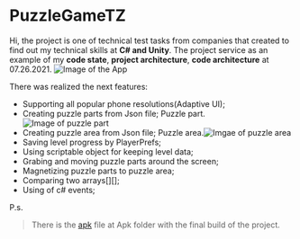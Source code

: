 # PuzzleGameTZ
Hi, the project is one of technical test tasks from companies that created to find out my technical skills at **C# and Unity**.
The project service as an example of my **code state**, **project architecture**, **code architecture** at 07.26.2021.
![Image of the App](https://sun9-74.userapi.com/impg/ZjgsVEqetk85FFnFX5wCm51PhHO7Ba6xgxTMqg/DDYQvEoa53I.jpg?size=524x932&quality=96&sign=d0374083efd054ba0ec76b60a4e68838&type=album)

There was realized the next features:
* Supporting all popular phone resolutions(Adaptive UI);
* Creating puzzle parts from Json file; 
 Puzzle part. ![Image of puzzle part](https://sun9-60.userapi.com/impg/kkmfOWdUgBtyGX0G9kmClwill3YmbfP_1QwF6Q/dueuyWlI9R4.jpg?size=64x64&quality=96&sign=c62a88dec5896c35fecab6d199faccbf&type=album)
* Creating puzzle area from Json file; 
 Puzzle area.![Imgae of puzzle area](https://sun9-51.userapi.com/impg/pchVqglwxTYtR9fSOpJSQ8_GgyK39ybTt0IuhQ/ggP6z48gulQ.jpg?size=188x194&quality=96&sign=a6ef52402844ee2477580ae99bf8265a&type=album)
* Saving level progress by PlayerPrefs;
* Using scriptable object for keeping level data;
* Grabing and moving puzzle parts around the screen;
* Magnetizing puzzle parts to puzzle area;
* Comparing two arrays[][];
* Using of c# events; 

P.s. 
> There is the [apk](https://github.com/MrBarskih/PuzzleGameTZ/tree/Development/Apk) file at Apk folder with the final build of the project.
